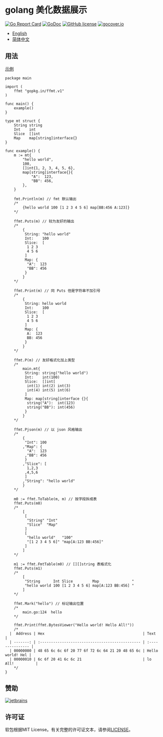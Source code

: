 # golang 美化数据展示

[![Go Report Card](https://goreportcard.com/badge/github.com/go-ffmt/ffmt)](https://goreportcard.com/report/github.com/go-ffmt/ffmt)
[![GoDoc](https://pkg.go.dev/badge/github.com/gopkg.in/ffmt.v1)](https://pkg.go.dev/gopkg.in/ffmt.v1)
[![GitHub license](https://img.shields.io/github/license/go-ffmt/ffmt.svg)](https://github.com/go-ffmt/ffmt/blob/master/LICENSE)
[![gocover.io](https://gocover.io/_badge/github.com/go-ffmt/ffmt)](https://gocover.io/github.com/go-ffmt/ffmt)

- [English](https://github.com/go-ffmt/ffmt/blob/master/README.md)
- [简体中文](https://github.com/go-ffmt/ffmt/blob/master/README_cn.md)

## 用法

[示例](https://github.com/go-ffmt/ffmt/blob/master/examples/main.go)

``` golang
package main

import (
	ffmt "gopkg.in/ffmt.v1"
)

func main() {
	example()
}

type mt struct {
	String string
	Int    int
	Slice  []int
	Map    map[string]interface{}
}

func example() {
	m := mt{
		"hello world",
		100,
		[]int{1, 2, 3, 4, 5, 6},
		map[string]interface{}{
			"A":  123,
			"BB": 456,
		},
	}

	fmt.Println(m) // fmt 默认输出
	/*
		{hello world 100 [1 2 3 4 5 6] map[BB:456 A:123]}
	*/

	ffmt.Puts(m) // 较为友好的输出
	/*
		{
		 String: "hello world"
		 Int:    100
		 Slice:  [
		  1 2 3
		  4 5 6
		 ]
		 Map: {
		  "A":  123
		  "BB": 456
		 }
		}
	*/

	ffmt.Print(m) // 同 Puts 但是字符串不加引号
	/*
		{
		 String: hello world
		 Int:    100
		 Slice:  [
		  1 2 3
		  4 5 6
		 ]
		 Map: {
		  A:  123
		  BB: 456
		 }
		}
	*/

	ffmt.P(m) // 友好格式化加上类型
	/*
		main.mt{
		 String: string("hello world")
		 Int:    int(100)
		 Slice:  []int[
		  int(1) int(2) int(3)
		  int(4) int(5) int(6)
		 ]
		 Map: map[string]interface {}{
		  string("A"):  int(123)
		  string("BB"): int(456)
		 }
		}
	*/

	ffmt.Pjson(m) // 以 json 风格输出
	/*
		{
		 "Int": 100
		,"Map": {
		  "A":  123
		 ,"BB": 456
		 }
		,"Slice": [
		  1,2,3
		 ,4,5,6
		 ]
		,"String": "hello world"
		}
	*/

	m0 := ffmt.ToTable(m, m) // 按字段拆成表
	ffmt.Puts(m0)
	/*
		[
		 [
		  "String" "Int"
		  "Slice"  "Map"
		 ]
		 [
		  "hello world"   "100"
		  "[1 2 3 4 5 6]" "map[A:123 BB:456]"
		 ]
		]
	*/

	m1 := ffmt.FmtTable(m0) // [][]string 表格式化
	ffmt.Puts(m1)
	/*
		[
		 "String      Int Slice         Map               "
		 "hello world 100 [1 2 3 4 5 6] map[A:123 BB:456] "
		]
	*/

	ffmt.Mark("hello") // 标记输出位置
	/*
		main.go:124  hello
	*/

	ffmt.Print(ffmt.BytesViewer("Hello world! Hello All!"))
	/*
  |  Address | Hex                                             | Text             |
  | -------: | :---------------------------------------------- | :--------------- |
  | 00000000 | 48 65 6c 6c 6f 20 77 6f 72 6c 64 21 20 48 65 6c | Hello world! Hel |
  | 00000010 | 6c 6f 20 41 6c 6c 21                            | lo All!          |
	*/
}
```

## 赞助

[![jetbrains](https://www.jetbrains.com/shop/static/images/jetbrains-logo-inv.svg)](https://www.jetbrains.com/shop/eform/opensource)

## 许可证

软包根据MIT License。有关完整的许可证文本，请参阅[LICENSE](https://github.com/go-ffmt/ffmt/blob/master/LICENSE)。
